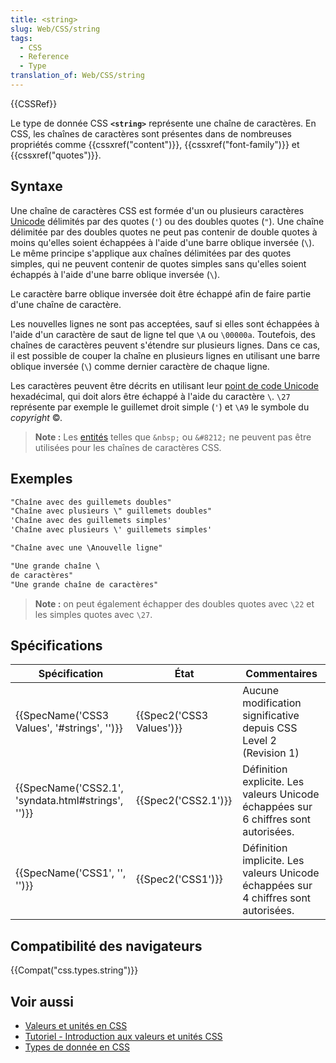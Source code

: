 ```yaml
---
title: <string>
slug: Web/CSS/string
tags:
  - CSS
  - Reference
  - Type
translation_of: Web/CSS/string
---
```

{{CSSRef}}

Le type de donnée CSS **`<string>`** représente une chaîne de caractères. En CSS, les chaînes de caractères sont présentes dans de nombreuses propriétés comme {{cssxref("content")}}, {{cssxref("font-family")}} et {{cssxref("quotes")}}.

## Syntaxe

Une chaîne de caractères CSS est formée d'un ou plusieurs caractères [Unicode](https://fr.wikipedia.org/wiki/Unicode) délimités par des quotes (`'`) ou des doubles quotes (`"`). Une chaîne délimitée par des doubles quotes ne peut pas contenir de double quotes à moins qu'elles soient échappées à l'aide d'une barre oblique inversée (`\`). Le même principe s'applique aux chaînes délimitées par des quotes simples, qui ne peuvent contenir de quotes simples sans qu'elles soient échappés à l'aide d'une barre oblique inversée (`\`).

Le caractère barre oblique inversée doit être échappé afin de faire partie d'une chaîne de caractère.

Les nouvelles lignes ne sont pas acceptées, sauf si elles sont échappées à l'aide d'un caractère de saut de ligne tel que `\A` ou `\00000a`. Toutefois, des chaînes de caractères peuvent s'étendre sur plusieurs lignes. Dans ce cas, il est possible de couper la chaîne en plusieurs lignes en utilisant une barre oblique inversée (`\`) comme dernier caractère de chaque ligne.

Les caractères peuvent être décrits en utilisant leur [point de code Unicode](https://fr.wikipedia.org/wiki/Unicode#Partitionnement) hexadécimal, qui doit alors être échappé à l'aide du caractère `\`. `\27` représente par exemple le guillemet droit simple (`'`) et `\A9` le symbole du _copyright_ ©.

> **Note :** Les [entités](/fr/docs/Glossary/Entity) telles que `&nbsp;` ou `&#8212;` ne peuvent pas être utilisées pour les chaînes de caractères CSS.

## Exemples

```css
"Chaîne avec des guillemets doubles"
"Chaîne avec plusieurs \" guillemets doubles"
'Chaîne avec des guillemets simples'
'Chaîne avec plusieurs \' guillemets simples'

"Chaîne avec une \Anouvelle ligne"

"Une grande chaîne \
de caractères"
"Une grande chaîne de caractères"
```

> **Note :** on peut également échapper des doubles quotes avec `\22` et les simples quotes avec `\27`.

## Spécifications

| Spécification                                                        | État                             | Commentaires                                                                        |
| -------------------------------------------------------------------- | -------------------------------- | ----------------------------------------------------------------------------------- |
| {{SpecName('CSS3 Values', '#strings', '')}}             | {{Spec2('CSS3 Values')}} | Aucune modification significative depuis CSS Level 2 (Revision 1)                   |
| {{SpecName('CSS2.1', 'syndata.html#strings', '')}} | {{Spec2('CSS2.1')}}         | Définition explicite. Les valeurs Unicode échappées sur 6 chiffres sont autorisées. |
| {{SpecName('CSS1', '', '')}}                                 | {{Spec2('CSS1')}}         | Définition implicite. Les valeurs Unicode échappées sur 4 chiffres sont autorisées. |

## Compatibilité des navigateurs

{{Compat("css.types.string")}}

## Voir aussi

- [Valeurs et unités en CSS](/fr/docs/Web/CSS/CSS_Values_and_Units)
- [Tutoriel - Introduction aux valeurs et unités CSS](/fr/docs/Learn/CSS/Building_blocks/Values_and_units)
- [Types de donnée en CSS](/fr/docs/Web/CSS/CSS_Types)
